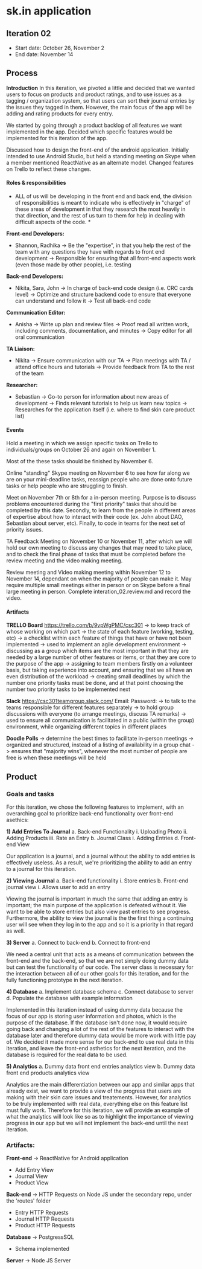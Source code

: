# sk.in application

## Iteration 02

 * Start date: October 26, November 2
 * End date: November 14

## Process 
 **Introduction**
In this iteration, we pivoted a little and decided that we wanted users to focus on products and product ratings, and to use issues as a tagging / organization system, so that users can sort their journal entries by the issues they tagged in them. However, the main focus of the app will be adding and rating products for every entry.

We started by going through a product backlog of all features we want implemented in the app. Decided which specific features would be implemented for this iteration of the app.

Discussed how to design the front-end of the android application. Initially intended to use Android Studio, but held a standing meeting on Skype when a member mentioned ReactNative as an alternate model. Changed features on Trello to reflect these changes.

#### Roles & responsibilities

* ALL of us will be developing in the front end and back end, the division of responsibilities is meant to indicate who is effectively in "charge" of these areas of development in that they research the most heavily in that direction, and the rest of us turn to them for help in dealing with difficult aspects of the code. *

**Front-end Developers:**
- Shannon, Radhika
-> Be the "expertise", in that you help the rest of the team with any questions they have with regards to front end development
-> Responsible for ensuring that all front-end aspects work (even those made by other people), i.e. testing

**Back-end Developers:**
- Nikita, Sara, John
-> In charge of back-end code design (i.e. CRC cards level)
-> Optimize and structure backend code to ensure that everyone can understand and follow it
-> Test all back-end code

**Communication Editor:**
- Anisha
-> Write up plan and review files
-> Proof read all written work, including comments, documentation, and minutes
-> Copy editor for all oral communication

**TA Liaison:**
- Nikita
-> Ensure communication with our TA
-> Plan meetings with TA / attend office hours and tutorials
-> Provide feedback from TA to the rest of the team

**Researcher:**
- Sebastian
-> Go-to person for information about new areas of development
-> Finds relevant tutorials to help us learn new topics
-> Researches for the application itself (i.e. where to find skin care product list)

#### Events

Hold a meeting in which we assign specific tasks on Trello to individuals/groups on October 26 and again on November 1.

Most of the these tasks should be finished by November 6. 

Online "standing" Skype meeting on November 6 to see how far along we are on your mini-deadline tasks, reassign people who are done onto future tasks or help people who are struggling to finish.

Meet on November 7th or 8th for a in-person meeting. Purpose is to discuss problems encountered during the "first priority" tasks that should be completed by this date. Secondly, to learn from the people in different areas of expertise about how to interact with their code (ex. John about DAO, Sebastian about server, etc). Finally, to code in teams for the next set of priority issues.

TA Feedback Meeting on November 10 or November 11, after which we will hold our own meeting to discuss any changes that may need to take place, and to check the final phase of tasks that must be completed before the review meeting and the video making meeting.

Review meeting and Video making meeting within November 12 to November 14, dependant on when the majority of people can make it. May require multiple small meetings either in person or on Skype before a final large meeting in person. Complete interation_02.review.md and record the video. 

#### Artifacts

**TRELLO Board**
https://trello.com/b/9vpWgPMC/csc301
-> to keep track of whose working on which part
-> the state of each feature (working, testing, etc)
-> a checklist within each feature of things that have or have not been implemented
-> used to implement an agile development environment
-> discussing as a group which items are the most important in that they are needed by a large number of other features or items, or that they are core to the purpose of the app
-> assigning to team members firstly on a volunteer basis, but taking experience into account, and ensuring that we all have an even distribution of the workload
-> creating small deadlines by which the number one priority tasks must be done, and at that point choosing the number two priority tasks to be implemented next

**Slack**
https://csc301teamgroup.slack.com/
Email: 
Password: 
-> to talk to the teams responsible for different features separately
-> to hold group discussions with everyone (to arrange meetings, discuss TA remarks)
-> used to ensure all communication is facilitated in a public (within the group) environment, while organizing different topics in different places

**Doodle Polls**
-> determine the best times to facilitate in-person meetings
-> organized and structured, instead of a listing of availability in a group chat
-> ensures that "majority wins", whenever the most number of people are free is when these meetings will be held

## Product

### Goals and tasks

For this iteration, we chose the following features to implement, with an overarching goal to prioritize back-end functionality over front-end asethics:

**1) Add Entries To Journal**
	a. Back-end Functionality
		i. Uploading Photo
		ii. Adding Products
		iii. Rate an Entry
	b. Journal Class
		i. Adding Entries
	d. Front-end View

Our application is a journal, and a journal without the ability to add entries is effectively useless. As a result, we're prioritizing the ability to add an entry to a journal for this iteration.

**2) Viewing Journal**
	a. Back-end functionality
		i. Store entries
	b. Front-end journal view
		i. Allows user to add an entry

Viewing the journal is important in much the same that adding an entry is important; the main purpose of the application is defeated without it. We want to be able to store entries but also view past entries to see progress. Furthermore, the ability to view the journal is the the first thing a continuing user will see when they log in to the app and so it is a priority in that regard as well.

**3) Server**
	a. Connect to back-end
	b. Connect to front-end

We need a central unit that acts as a means of communication between the front-end and the back-end, so that we are not simply doing dummy data but can test the functionality of our code. The server class is necessary for the interaction between all of our other goals for this iteration, and for the fully functioning prototype in the next iteration. 

**4) Database**
	a. Implement database schema
	c. Connect database to server
	d. Populate the database with example information

Implemented in this iteration instead of using dummy data because the focus of our app is storing user information and photos, which is the purpose of the database. If the database isn't done now, it would require going back and changing a lot of the rest of the features to interact with the database later and therefore dummy data would be more work with little pay of. We decided it made more sense for our back-end to use real data in this iteration, and leave the front-end asthetics for the next iteration, and the database is required for the real data to be used.

**5) Analytics**
	a. Dummy data front end entries analytics view
	b. Dummy data front end products analytics view

Analytics are the main differentiation between our app and similar apps that already exist, we want to provide a view of the progress that users are making with their skin care issues and treatements. However, for analytics to be truly implemented with real data, everything else on this feature list must fully work. Therefore for this iteration, we will provide an example of what the analytics will look like so as to highlight the importance of viewing progress in our app but we will not implement the back-end until the next iteration.

### Artifacts:

**Front-end**
-> ReactNative for Android application
 - Add Entry View
 - Journal View
 - Product View

**Back-end**
-> HTTP Requests on Node JS under the secondary repo, under the 'routes' folder
- Entry HTTP Requests
- Journal HTTP Requests
- Product HTTP Requests

**Database**
-> PostgressSQL
- Schema implemented

**Server**
-> Node JS Server
